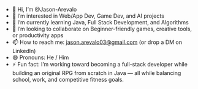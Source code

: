 - 👋 Hi, I’m @Jason-Arevalo
- 👀 I’m interested in Web/App Dev, Game Dev, and AI projects 
- 🌱 I’m currently learning Java, Full Stack Development, and Algorithms
- 💞️ I’m looking to collaborate on Beginner-friendly games, creative tools, or productivity apps
- 📫 How to reach me: jason.arevalo03@gmail.com (or drop a DM on LinkedIn) 
- 😄 Pronouns: He / Him
- ⚡ Fun fact: I’m working toward becoming a full-stack developer while building an original RPG from scratch in Java — all while balancing school, work, and competitive fitness goals.


